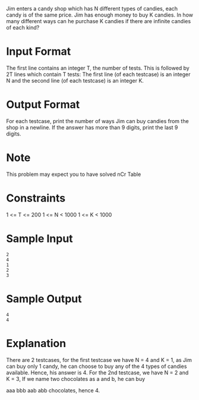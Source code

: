 Jim enters a candy shop which has N different types of candies, each candy is of the same price. Jim has enough money to buy K candies. In how many different ways can he purchase K candies if there are infinite candies of each kind?

# Input Format

The first line contains an integer T, the number of tests.
This is followed by 2T lines which contain T tests:
The first line (of each testcase) is an integer N and the second line (of each testcase) is an integer K.

# Output Format

For each testcase, print the number of ways Jim can buy candies from the shop in a newline. If the answer has more than 9 digits, print the last 9 digits.

# Note

This problem may expect you to have solved nCr Table

# Constraints

1 <= T <= 200
1 <= N < 1000
1 <= K < 1000

# Sample Input

```
2
4
1
2
3
```

# Sample Output

```
4
4
```

# Explanation

There are 2 testcases, for the first testcase we have N = 4 and K = 1, as Jim can buy only 1 candy, he can choose to buy any of the 4 types of candies available. Hence, his answer is 4. For the 2nd testcase, we have N = 2 and K = 3, If we name two chocolates as a and b, he can buy

aaa bbb aab abb
chocolates, hence 4.
